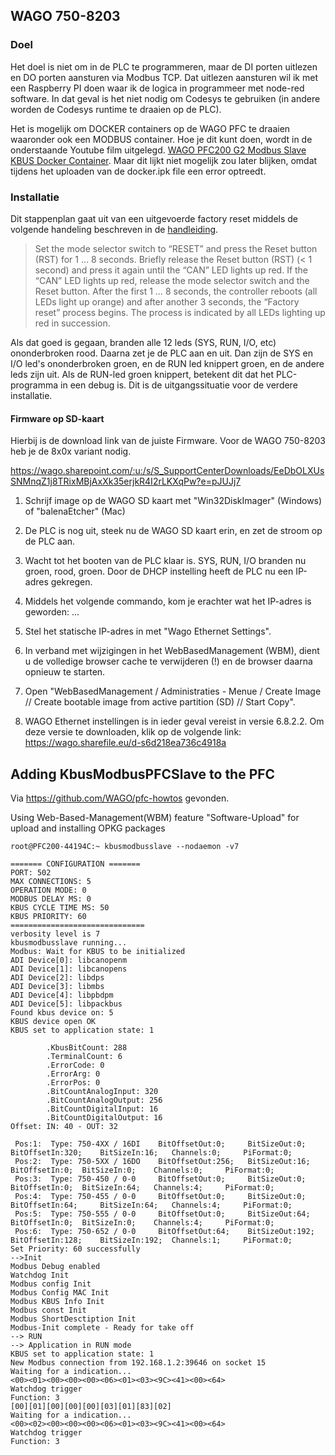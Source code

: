 ## WAGO 750-8203

### Doel

Het doel is niet om in de PLC te programmeren, maar de DI porten uitlezen en DO porten aansturen via Modbus TCP. Dat uitlezen aansturen wil ik met een Raspberry PI doen waar ik de logica in programmeer met node-red software. In dat geval is het niet nodig om Codesys te gebruiken (in andere worden de Codesys runtime te draaien op de PLC).

Het is mogelijk om DOCKER containers op de WAGO PFC te draaien waaronder ook een MODBUS container. Hoe je dit kunt doen, wordt in de onderstaande Youtube film uitgelegd. [WAGO PFC200 G2 Modbus Slave KBUS Docker Container](https://www.youtube.com/watch?v=TCV_BqcwM30). Maar dit lijkt niet mogelijk zou later blijken, omdat tijdens het uploaden van de docker.ipk file een error optreedt.

### Installatie

Dit stappenplan gaat uit van een uitgevoerde factory reset middels de volgende handeling beschreven in de [handleiding](https://asset.conrad.com/media10/add/160267/c1/-/en/001369150ML02/mode-demploi-1369150-api-controleur-wago-pfc200-2eth-can-750-8203-24-vdc-1-pcs.pdf).

> Set the mode selector switch to “RESET” and press the Reset button (RST) for 1 … 8 seconds. Briefly release the Reset button (RST) (< 1 second) and press it again until the “CAN” LED lights up red. If the “CAN” LED lights up red, release the mode selector switch and the Reset button. After the first 1 … 8 seconds, the controller reboots (all LEDs light up orange) and after another 3 seconds, the “Factory reset” process begins. The process is indicated by all LEDs lighting up red in succession.

Als dat goed is gegaan, branden alle 12 leds (SYS, RUN, I/O, etc) ononderbroken rood. Daarna zet je de PLC aan en uit. Dan zijn de SYS en I/O led's ononderbroken groen, en de RUN led knippert groen, en de andere leds zijn uit. Als de RUN-led groen knippert, betekent dit dat het PLC-programma in een debug is. Dit is de uitgangssituatie voor de verdere installatie.

#### Firmware op SD-kaart

Hierbij is de download link van de juiste Firmware. Voor de WAGO 750-8203 heb je de 8x0x variant nodig.

https://wago.sharepoint.com/:u:/s/S_SupportCenterDownloads/EeDbOLXUsSNMnqZ1j8TRixMBjAxXk35erjkR4I2rLKXqPw?e=pJUJj7

1. Schrijf image op de WAGO SD kaart met "Win32DiskImager" (Windows) of "balenaEtcher" (Mac)

2. De PLC is nog uit, steek nu de WAGO SD kaart erin, en zet de stroom op de PLC aan.

3. Wacht tot het booten van de PLC klaar is. SYS, RUN, I/O branden nu groen, rood, groen. Door de DHCP instelling heeft de PLC nu een IP-adres gekregen.

4. Middels het volgende commando, kom je erachter wat het IP-adres is geworden: ...

5. Stel het statische IP-adres in met "Wago Ethernet Settings".

6. In verband met wijzigingen in het WebBasedManagement (WBM), dient u de volledige browser cache te verwijderen (!) en de browser daarna opnieuw te starten.

7. Open "WebBasedManagement / Administraties - Menue / Create Image // Create bootable image from active partition (SD) // Start Copy".

8. WAGO Ethernet instellingen is in ieder geval vereist in versie 6.8.2.2. Om deze versie te downloaden, klik op de volgende link: https://wago.sharefile.eu/d-s6d218ea736c4918a

## Adding KbusModbusPFCSlave to the PFC

Via https://github.com/WAGO/pfc-howtos gevonden.

Using Web-Based-Management(WBM) feature "Software-Upload" for upload and installing OPKG packages

```
root@PFC200-44194C:~ kbusmodbusslave --nodaemon -v7

======= CONFIGURATION =======
PORT: 502
MAX CONNECTIONS: 5
OPERATION MODE: 0
MODBUS DELAY MS: 0
KBUS CYCLE TIME MS: 50
KBUS PRIORITY: 60
==============================
verbosity level is 7
kbusmodbusslave running...
Modbus: Wait for KBUS to be initialized
ADI Device[0]: libcanopenm
ADI Device[1]: libcanopens
ADI Device[2]: libdps
ADI Device[3]: libmbs
ADI Device[4]: libpbdpm
ADI Device[5]: libpackbus
Found kbus device on: 5
KBUS device open OK
KBUS set to application state: 1

        .KbusBitCount: 288
        .TerminalCount: 6
        .ErrorCode: 0
        .ErrorArg: 0
        .ErrorPos: 0
        .BitCountAnalogInput: 320
        .BitCountAnalogOutput: 256
        .BitCountDigitalInput: 16
        .BitCountDigitalOutput: 16
Offset: IN: 40 - OUT: 32

 Pos:1:	 Type: 750-4XX / 16DI	 BitOffsetOut:0;	 BitSizeOut:0;	 BitOffsetIn:320;	 BitSizeIn:16;	 Channels:0;	 PiFormat:0;
 Pos:2:	 Type: 750-5XX / 16DO	 BitOffsetOut:256;	 BitSizeOut:16;	 BitOffsetIn:0;	 BitSizeIn:0;	 Channels:0;	 PiFormat:0;
 Pos:3:	 Type: 750-450 / 0-0	 BitOffsetOut:0;	 BitSizeOut:0;	 BitOffsetIn:0;	 BitSizeIn:64;	 Channels:4;	 PiFormat:0;
 Pos:4:	 Type: 750-455 / 0-0	 BitOffsetOut:0;	 BitSizeOut:0;	 BitOffsetIn:64;	 BitSizeIn:64;	 Channels:4;	 PiFormat:0;
 Pos:5:	 Type: 750-555 / 0-0	 BitOffsetOut:0;	 BitSizeOut:64;	 BitOffsetIn:0;	 BitSizeIn:0;	 Channels:4;	 PiFormat:0;
 Pos:6:	 Type: 750-652 / 0-0	 BitOffsetOut:64;	 BitSizeOut:192;	 BitOffsetIn:128;	 BitSizeIn:192;	 Channels:1;	 PiFormat:0;
Set Priority: 60 successfully
-->Init
Modbus Debug enabled
Watchdog Init
Modbus config Init
Modbus Config MAC Init
Modbus KBUS Info Init
Modbus const Init
Modbus ShortDesctiption Init
Modbus-Init complete - Ready for take off
--> RUN
--> Application in RUN mode
KBUS set to application state: 1
New Modbus connection from 192.168.1.2:39646 on socket 15
Waiting for a indication...
<00><01><00><00><00><06><01><03><9C><41><00><64>
Watchdog trigger
Function: 3
[00][01][00][00][00][03][01][83][02]
Waiting for a indication...
<00><02><00><00><00><06><01><03><9C><41><00><64>
Watchdog trigger
Function: 3
```
